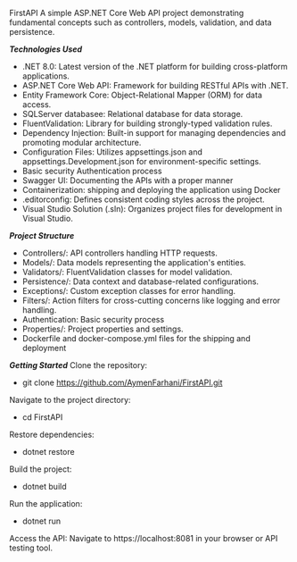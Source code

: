 FirstAPI
A simple ASP.NET Core Web API project demonstrating fundamental concepts such as controllers, models, validation, and data persistence.

***Technologies Used***
- .NET 8.0: Latest version of the .NET platform for building cross-platform applications.
- ASP.NET Core Web API: Framework for building RESTful APIs with .NET.
- Entity Framework Core: Object-Relational Mapper (ORM) for data access.
- SQLServer databasee: Relational database for data storage.
- FluentValidation: Library for building strongly-typed validation rules.
- Dependency Injection: Built-in support for managing dependencies and promoting modular architecture.
- Configuration Files: Utilizes appsettings.json and appsettings.Development.json for environment-specific settings.
- Basic security Authentication process 
- Swagger UI: Documenting the APIs with a proper manner
- Containerization: shipping and deploying the application using Docker
- .editorconfig: Defines consistent coding styles across the project.
- Visual Studio Solution (.sln): Organizes project files for development in Visual Studio.

***Project Structure***
- Controllers/: API controllers handling HTTP requests.
- Models/: Data models representing the application's entities.
- Validators/: FluentValidation classes for model validation.
- Persistence/: Data context and database-related configurations.
- Exceptions/: Custom exception classes for error handling.
- Filters/: Action filters for cross-cutting concerns like logging and error handling.
- Authentication: Basic security process
- Properties/: Project properties and settings.
- Dockerfile and docker-compose.yml files for the shipping and deployment

***Getting Started***
Clone the repository:
- git clone https://github.com/AymenFarhani/FirstAPI.git

Navigate to the project directory:
- cd FirstAPI

Restore dependencies:
- dotnet restore

Build the project:
- dotnet build

Run the application:
- dotnet run

Access the API:
Navigate to https://localhost:8081 in your browser or API testing tool.

